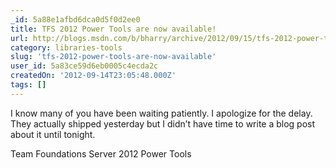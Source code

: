 ```yaml
---
_id: 5a88e1afbd6dca0d5f0d2ee0
title: TFS 2012 Power Tools are now available!
url: http://blogs.msdn.com/b/bharry/archive/2012/09/15/tfs-2012-power-tools-are-now-available.aspx
category: libraries-tools
slug: 'tfs-2012-power-tools-are-now-available'
user_id: 5a83ce59d6eb0005c4ecda2c
createdOn: '2012-09-14T23:05:48.000Z'
tags: []
---
```


I know many of you have been waiting patiently.  I apologize for the delay.  They actually shipped yesterday but I didn’t have time to write a blog post about it until tonight.

Team Foundations Server 2012 Power Tools
